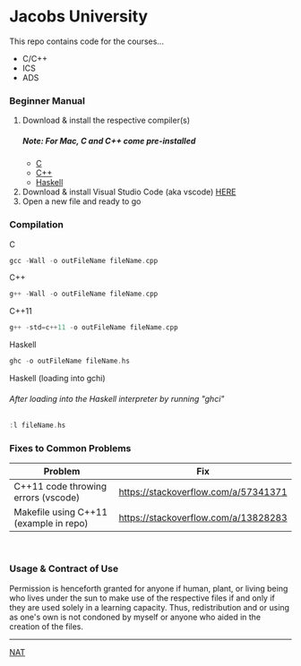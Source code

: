 # Jacobs University
This repo contains code for the courses...
* C/C++
* ICS
* ADS

### Beginner Manual

1. Download & install the respective compiler(s)
    ##### Note: For Mac, C and C++ come pre-installed
    * [C](http://mingw-w64.org/doku.php/download/mingw-builds)
    * [C++](http://mingw-w64.org/doku.php/download/mingw-builds)
    * [Haskell](https://www.haskell.org/ghc/)
2. Download & install Visual Studio Code (aka vscode) [HERE](https://code.visualstudio.com)
3. Open a new file and ready to go

### Compilation

C
```c
gcc -Wall -o outFileName fileName.cpp
```

C++
```c++
g++ -Wall -o outFileName fileName.cpp
```
C++11
```c++
g++ -std=c++11 -o outFileName fileName.cpp
```
Haskell
```haskell
ghc -o outFileName fileName.hs
```

Haskell (loading into gchi)
###### After loading into the Haskell interpreter by running "ghci"
```haskell
:l fileName.hs
```

### Fixes to Common Problems 

Problem  | Fix
------------- | -------------
C++11 code throwing errors (vscode)  | https://stackoverflow.com/a/57341371
Makefile using C++11 (example in repo) | https://stackoverflow.com/a/13828283

<br />

### Usage & Contract of Use 
Permission is henceforth granted for anyone if human, plant, or living being who lives under the sun to make use of the respective files if and only if they are used solely in a learning capacity. Thus, redistribution and or using as one's own is not condoned by myself or anyone who aided in the creation of the files.

---
[NAT](https://github.com/Nat-07)